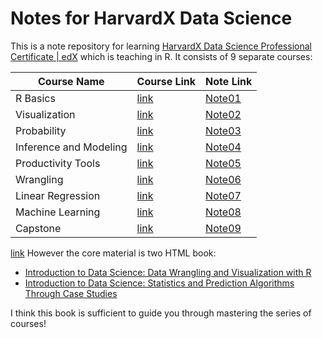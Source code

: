 # Notes for HarvardX Data Science
This is a note repository for learning [HarvardX Data Science Professional Certificate | edX](https://www.edx.org/certificates/professional-certificate/harvardx-data-science) which is teaching in R.
It consists of 9 separate courses:

| Course Name            | Course Link                                                                                           | Note Link                                |
| ---------------------- | ----------------------------------------------------------------------------------------------------- | ---------------------------------------- |
| R Basics               | [link](https://www.edx.org/learn/r-programming/harvard-university-data-science-r-basics)              | [Note01](./01-R_Basics.md)               |
| Visualization          | [link](https://www.edx.org/learn/data-visualization/harvard-university-data-science-visualization)    | [Note02](./02-Visualization.md)          |
| Probability            | [link](https://www.edx.org/learn/probability/harvard-university-data-science-probability)             | [Note03](./03-Probability.md)            |
| Inference and Modeling | [link](https://www.edx.org/learn/data-science/harvard-university-data-science-inference-and-modeling) | [Note04](./04-Inference_and_Modeling.md) |
| Productivity Tools     | [link](https://www.edx.org/learn/data-science/harvard-university-data-science-productivity-tools)     | [Note05](./05-Productivity_Tools.md)     |
| Wrangling              | [link](https://www.edx.org/learn/data-science/harvard-university-data-science-wrangling)              | [Note06](./06-Wrangling.md)              |
| Linear Regression      | [link](https://www.edx.org/learn/data-science/harvard-university-data-science-linear-regression)      | [Note07](./07-Linear_Regression.md)      |
| Machine Learning       | [link](https://www.edx.org/learn/machine-learning/harvard-university-data-science-machine-learning)   | [Note08](./08-Machine_Learning.md)       |
| Capstone               | [link](https://www.edx.org/learn/data-science/harvard-university-data-science-capstone)               | [Note09](./09-Capstone.md)               |

[link](./09-Capstone.md)
However the core material is two HTML book:
- [Introduction to Data Science: Data Wrangling and Visualization with R](https://rafalab.dfci.harvard.edu/dsbook-part-1/)
- [Introduction to Data Science: Statistics and Prediction Algorithms Through Case Studies](https://rafalab.dfci.harvard.edu/dsbook-part-2/)

I think this book is sufficient to guide you through mastering the series of courses!
